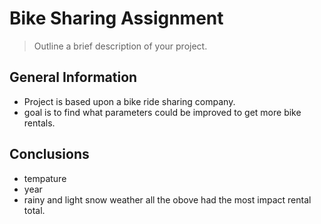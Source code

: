 # Bike Sharing Assignment
> Outline a brief description of your project.


## General Information
- Project is based upon a bike ride sharing company.
- goal is to find what parameters could be improved to get more bike rentals.



## Conclusions
- tempature 
- year
- rainy and light snow weather 
all the obove had the most impact rental total.
<!-- You don't have to answer all the questions - just the ones relevant to your project. -->
